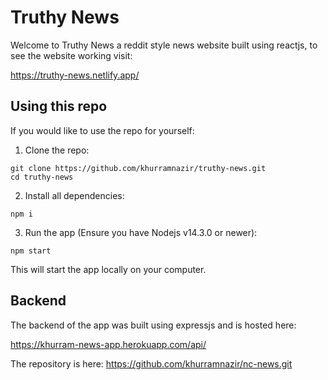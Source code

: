 # Truthy News

Welcome to Truthy News a reddit style news website built using reactjs, to see the website working visit:

https://truthy-news.netlify.app/

## Using this repo

If you would like to use the repo for yourself:

1. Clone the repo:

```
git clone https://github.com/khurramnazir/truthy-news.git
cd truthy-news
```

2. Install all dependencies:

```
npm i
```

3. Run the app (Ensure you have Nodejs v14.3.0 or newer):

```
npm start
```

This will start the app locally on your computer.

## Backend

The backend of the app was built using expressjs and is hosted here:

https://khurram-news-app.herokuapp.com/api/

The repository is here: https://github.com/khurramnazir/nc-news.git
